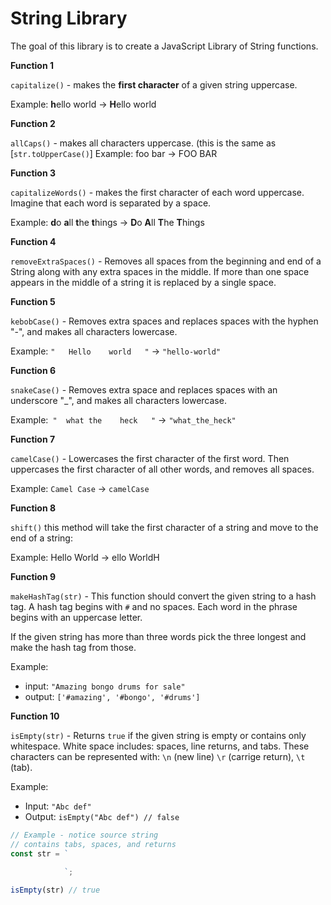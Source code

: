 # String Library

The goal of this library is to create a JavaScript Library of String functions. 

**Function 1** 

`capitalize()` - makes the **first character** of a given string uppercase.

Example: **h**ello world -> **H**ello world

**Function 2** 

`allCaps()` - makes all characters uppercase. (this is the same as [`str.toUpperCase()`]
Example: foo bar -> FOO BAR

**Function 3** 

`capitalizeWords()` - makes the first character of each word uppercase. Imagine that each word is separated by a space. 

Example: **d**o **a**ll **t**he **t**hings -> **D**o **A**ll **T**he **T**hings

**Function 4** 

`removeExtraSpaces()` - Removes all spaces from the beginning and end of a String along with any extra spaces in the middle. If more than one space appears in the middle of a string it is replaced by a single space.

**Function 5**

`kebobCase()` - Removes extra spaces and replaces spaces with the hyphen "-", and makes all characters lowercase. 

Example: `"   Hello    world   "` -> `"hello-world"`

**Function 6** 

`snakeCase()` - Removes extra space and replaces spaces with an underscore "_", and makes all characters lowercase. 

Example:` "  what the    heck   "` -> `"what_the_heck"`

**Function 7** 

`camelCase()` - Lowercases the first character of the first word. Then uppercases the first character of all other words, and removes all spaces. 

Example: `Camel Case` -> `camelCase`

**Function 8** 

`shift()` this method will take the first character of a string and move to the end of a string: 

Example: Hello World -> ello WorldH

**Function 9**

`makeHashTag(str)` - This function should convert the given string to a hash tag. A hash tag begins with `#` and no spaces. Each word in the phrase begins with an uppercase letter. 

If the given string has more than three words pick the three longest and make the hash tag from those. 

Example:

- input: `"Amazing bongo drums for sale"`
- output: `['#amazing', '#bongo', '#drums']`

**Function 10**

`isEmpty(str)` - Returns `true` if the given string is empty or contains only whitespace. White space includes: spaces, line returns, and tabs. These characters can be represented with: `\n` (new line) `\r` (carrige return), `\t` (tab).

Example: 

- Input: `"Abc def"`
- Output: `isEmpty("Abc def") // false`

```js
// Example - notice source string 
// contains tabs, spaces, and returns
const str = `   
			
			`;

isEmpty(str) // true 
```

